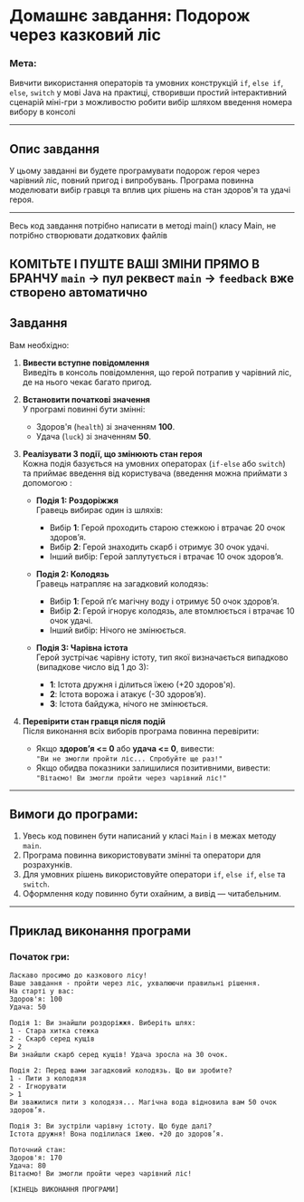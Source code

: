 # Домашнє завдання: Подорож через казковий ліс

### Мета:
Вивчити використання операторів та умовних конструкцій `if`, `else if`, `else`, `switch` у мові Java на практиці, створивши простий інтерактивний сценарій міні-гри з можливостю робити вибір шляхом введення номера вибору в консолі

---

## Опис завдання

У цьому завданні ви будете програмувати подорож героя через чарівний ліс, повний пригод і випробувань. Програма повинна моделювати вибір гравця та вплив цих рішень на стан здоров'я та удачі героя.

---
Весь код завдання потрібно написати в методі main() класу Main, не потрібно створювати додаткових файлів

## КОМІТЬТЕ І ПУШТЕ ВАШІ ЗМІНИ ПРЯМО В БРАНЧУ `main` -> пул реквест `main` -> `feedback` вже створено автоматично

## Завдання

Вам необхідно:

1. **Вивести вступне повідомлення**  
   Виведіть в консоль повідомлення, що герой потрапив у чарівний ліс, де на нього чекає багато пригод.

2. **Встановити початкові значення**  
   У програмі повинні бути змінні:
    - Здоров'я (`health`) зі значенням **100**.
    - Удача (`luck`) зі значенням **50**.

3. **Реалізувати 3 події, що змінюють стан героя**  
   Кожна подія базується на умовних операторах (`if-else` або `switch`) та приймає введення від користувача (введення можна приймати з допомогою :

    - **Подія 1: Роздоріжжя**  
      Гравець вибирає один із шляхів:
        - Вибір **1**: Герой проходить старою стежкою і втрачає 20 очок здоров’я.
        - Вибір **2**: Герой знаходить скарб і отримує 30 очок удачі.
        - Інший вибір: Герой заплутується і втрачає 10 очок здоров’я.

    - **Подія 2: Колодязь**  
      Гравець натрапляє на загадковий колодязь:
        - Вибір **1**: Герой п’є магічну воду і отримує 50 очок здоров’я.
        - Вибір **2**: Герой ігнорує колодязь, але втомлюється і втрачає 10 очок удачі.
        - Інший вибір: Нічого не змінюється.

    - **Подія 3: Чарівна істота**  
      Герой зустрічає чарівну істоту, тип якої визначається випадково (випадкове число від 1 до 3):
        - **1**: Істота дружня і ділиться їжею (+20 здоров'я).
        - **2**: Істота ворожа і атакує (-30 здоров’я).
        - **3**: Істота байдужа, нічого не змінюється.

4. **Перевірити стан гравця після подій**  
   Після виконання всіх виборів програма повинна перевірити:
    - Якщо **здоров’я <= 0** або **удача <= 0**, вивести:  
      `"Ви не змогли пройти ліс... Спробуйте ще раз!"`
    - Якщо обидва показники залишилися позитивними, вивести:  
      `"Вітаємо! Ви змогли пройти через чарівний ліс!"`

---

## Вимоги до програми:

1. Увесь код повинен бути написаний у класі `Main` і в межах методу `main`.
2. Програма повинна використовувати змінні та оператори для розрахунків.
3. Для умовних рішень використовуйте оператори `if`, `else if`, `else` та `switch`.
4. Оформлення коду повинно бути охайним, а вивід — читабельним.

---

## Приклад виконання програми

### Початок гри:

```
Ласкаво просимо до казкового лісу!
Ваше завдання - пройти через ліс, ухвалюючи правильні рішення.
На старті у вас:
Здоров'я: 100
Удача: 50

Подія 1: Ви знайшли роздоріжжя. Виберіть шлях:
1 - Стара хитка стежка
2 - Скарб серед кущів
> 2
Ви знайшли скарб серед кущів! Удача зросла на 30 очок.

Подія 2: Перед вами загадковий колодязь. Що ви зробите?
1 - Пити з колодязя
2 - Ігнорувати
> 1
Ви зважилися пити з колодязя... Магічна вода відновила вам 50 очок здоров’я.

Подія 3: Ви зустріли чарівну істоту. Що буде далі?
Істота дружня! Вона поділилася їжею. +20 до здоров’я.

Поточний стан:
Здоров'я: 170
Удача: 80
Вітаємо! Ви змогли пройти через чарівний ліс!

[КІНЕЦЬ ВИКОНАННЯ ПРОГРАМИ]

```
